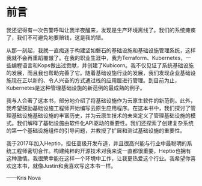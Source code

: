 # 前言

我还记得有一次告警呼叫让我半夜醒来，发现是生产环境离线了。我们的系统瘫痪了，我们不可避免地要赔钱，这是我的错。

从那一刻起，我就一直痴迷于构建坚如磐石的基础设施和基础设施管理系统，这样我就不会再重蹈覆辙了。在我的职业生涯中，我为Terraform、Kubernetes，一些编程语言和Kops做出过贡献，并创建了Kubicorn。我不仅见证了系统基础设施的发展，而且我也帮助完善了它。随着基础设施行业的发展，我们发现企业基础设施现在正以新的、令人兴奋的方式通过栈的应用层进行管理。到目前为止，Kubernetes是这种管理基础设施的新范例的最成熟的例子。

我与人合著了这本书，部分地介绍了将基础设施作为云原生软件的新范例。此外，我希望鼓励基础设施工程师开始编写云原生应用程序。在这本书中，我们探讨了管理基础设施基础设施的丰富历史，并为云原生技术的未来定义了管理基础设施的模式。我们解释了基础设施由软件化API驱动的重要性。我们还探索了创建复杂系统的第一个基础设施组件的引导问题，并教授了扩展和测试基础设施的重要性。

我于2017年加入Heptio，担任高级开发布道，并且很高兴能与行业中最聪明的系统工程师密切合作。构建纯粹的开源技术对我来说一直都很重要，Heptio也拥有这种激情。我很荣幸能在这样一个环境中工作，让我更热爱这个行业。我希望你喜欢这本书，就像Justin和我喜欢写这本书一样。

——Kris Nova